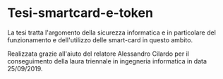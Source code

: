 # Tesi-smartcard-e-token
La tesi tratta l'argomento della sicurezza informatica e in particolare
del funzionamento e dell'utilizzo delle smart-card in questo ambito.

Realizzata grazie all'aiuto del relatore Alessandro Cilardo
per il conseguimento della laura triennale in ingegneria informatica in data 25/09/2019.
